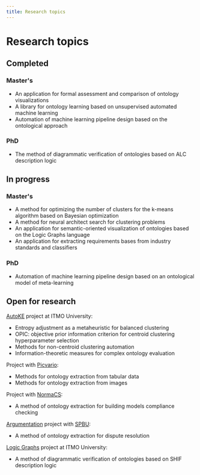```yaml
---
title: Research topics
--- 
```

# Research topics

## Completed

### Master's
-	An application for formal assessment and comparison of ontology visualizations
-	A library for ontology learning based on unsupervised automated machine learning
-	Automation of machine learning pipeline design based on the ontological approach

### PhD
-	The method of diagrammatic verification of ontologies based on ALC description logic

## In progress

### Master's
-	A method for optimizing the number of clusters for the k-means algorithm based on Bayesian optimization
-	A method for neural architect search for clustering problems
-	An application for semantic-oriented visualization of ontologies based on the Logic Graphs language
-	An application for extracting requirements bases from industry standards and classifiers

### PhD
- Automation of machine learning pipeline design based on an ontological model of meta-learning

## Open for research

[AutoKE](https://ldrbmrtv.github.io/AutoKE/) project at ITMO University:
- Entropy adjustment as a metaheuristic for balanced clustering
- OPIC: objective prior information criterion for centroid clustering hyperparameter selection
- Methods for non-centroid clustering automation
- Information-theoretic measures for complex ontology evaluation

Project with [Picvario](https://picvario.com/):
- Methods for ontology extraction from tabular data
- Methods for ontology extraction from images

Project with [NormaCS](https://www.normacs.ru/):
- A method of ontology extraction for building models compliance checking

[Argumentation](http://argumentation.tilda.ws/) project with [SPBU](https://english.spbu.ru/):
- A method of ontology extraction for dispute resolution

[Logic Graphs](https://logic-graphs.github.io/) project at ITMO University:
- A method of diagrammatic verification of ontologies based on SHIF description logic
